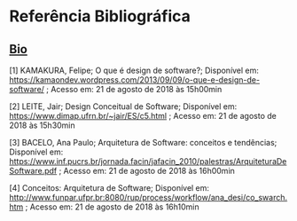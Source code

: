 # Referência Bibliográfica

## [Bio](/)

[1] KAMAKURA, Felipe; O que é design de software?; Disponível em: https://kamaondev.wordpress.com/2013/09/09/o-que-e-design-de-software/ ; Acesso em: 21 de agosto de 2018 às 15h00min

[2] LEITE, Jair; Design Conceitual de Software; Disponível em: https://www.dimap.ufrn.br/~jair/ES/c5.html ; Acesso em: 21 de agosto de 2018 às 15h30min

[3] BACELO, Ana Paulo; Arquitetura de Software: conceitos e tendências; Disponível em: https://www.inf.pucrs.br/jornada.facin/jafacin_2010/palestras/ArquiteturaDeSoftware.pdf ; Acesso em: 21 de agosto de 2018 às 16h00min

[4] Conceitos: Arquitetura de Software; Disponível em: http://www.funpar.ufpr.br:8080/rup/process/workflow/ana_desi/co_swarch.htm ; Acesso em: 21 de agosto de 2018 às 16h10min